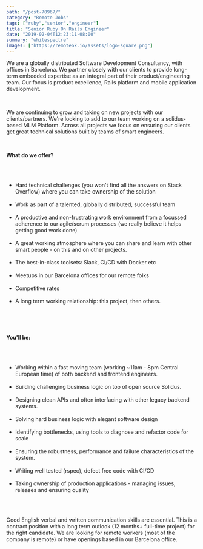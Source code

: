 ```yaml
---
path: "/post-70967/"
category: "Remote Jobs"
tags: ["ruby","senior","engineer"]
title: "Senior Ruby On Rails Engineer"
date: "2019-02-04T12:23:11-08:00"
summary: "whitespectre"
images: ["https://remoteok.io/assets/logo-square.png"]
---
```


<p>We are a globally distributed Software Development Consultancy, with offices in Barcelona. We partner closely with our clients to provide long-term embedded expertise as an integral part of their product/engineering team. Our focus is product excellence, Rails platform and mobile application development.</p><br /><p>We are continuing to grow and taking on new projects with our clients/partners. We're looking to add to our team working on a solidus-based MLM Platform. Across all projects we focus on ensuring our clients get great technical solutions built by teams of smart engineers.</p><br /><p><strong><strong>What do we offer?</strong></strong></p><br /><ul><br /><li>Hard technical challenges (you won't find all the answers on Stack Overflow) where you can take ownership of the solution</li><br /><li>Work as part of a talented, globally distributed, successful team</li><br /><li>A productive and non-frustrating work environment from a focussed adherence to our agile/scrum processes (we really believe it helps getting good work done)</li><br /><li>A great working atmosphere where you can share and learn with other smart people - on this and on other projects.</li><br /><li>The best-in-class toolsets: Slack, CI/CD with Docker etc</li><br /><li>Meetups in our Barcelona offices for our remote folks</li><br /><li>Competitive rates</li><br /><li>A long term working relationship: this project, then others.</li><br /></ul><br /><br /><p><strong><strong>You'll be:</strong></strong></p><br /><ul><br /><li>Working within a fast moving team (working ~11am - 8pm Central European time) of both backend and frontend engineers.</li><br /><li>Building challenging business logic on top of open source Solidus.</li><br /><li>Designing clean APIs and often interfacing with other legacy backend systems.</li><br /><li>Solving hard business logic with elegant software design</li><br /><li>Identifying bottlenecks, using tools to diagnose and refactor code for scale</li><br /><li>Ensuring the robustness, performance and failure characteristics of the system.</li><br /><li>Writing well tested (rspec), defect free code with CI/CD</li><br /><li>Taking ownership of production applications - managing issues, releases and ensuring quality</li><br /></ul><br /><p>Good English verbal and written communication skills are essential.&nbsp;This is a contract position with a long term outlook (12 months+ full-time project) for the right candidate. We are looking for remote workers (most of the company is remote) or have openings based in our Barcelona office.&nbsp;</p>
